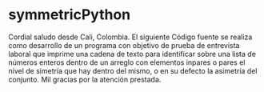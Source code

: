 # symmetricPython
Cordial saludo desde Cali, Colombia. El siguiente Código fuente se realiza como desarrollo de un programa con objetivo de prueba de entrevista laboral que imprime una cadena de texto para identificar sobre una lista de números enteros dentro de un arreglo con elementos inpares o pares el nivel de simetría que hay dentro del mismo, o en su defecto la asimetría del conjunto. Mil gracias por la atención prestada.

